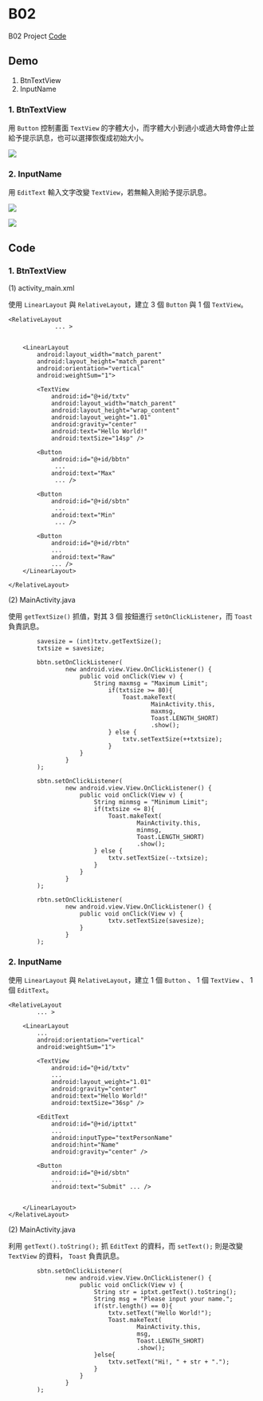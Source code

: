 # B02

B02 Project [Code](https://github.com/CodeMercs/ariod-ho-book/tree/master/Code/B02)


## Demo

 1. BtnTextView
 2. InputName

### 1. BtnTextView

用 `Button` 控制畫面 `TextView` 的字體大小，而字體大小到過小或過大時會停止並給予提示訊息，也可以選擇恢復成初始大小。

![](https://raw.githubusercontent.com/CodeMercs/ariod-ho-book/master/Code/B02/BtnTextView/PIC.png)


### 2. InputName

用 `EditText` 輸入文字改變 `TextView`，若無輸入則給予提示訊息。


![](https://raw.githubusercontent.com/CodeMercs/ariod-ho-book/master/Code/B02/InputName/PIC1.png)


![](https://raw.githubusercontent.com/CodeMercs/ariod-ho-book/master/Code/B02/InputName/PIC2.png)



## Code

### 1. BtnTextView

(1) activity_main.xml

使用 `LinearLayout` 與 `RelativeLayout`，建立 3 個 `Button` 與 1 個 `TextView`。

```
<RelativeLayout
             ... >


    <LinearLayout
        android:layout_width="match_parent"
        android:layout_height="match_parent"
        android:orientation="vertical"
        android:weightSum="1">

        <TextView
            android:id="@+id/txtv"
            android:layout_width="match_parent"
            android:layout_height="wrap_content"
            android:layout_weight="1.01"
            android:gravity="center"
            android:text="Hello World!"
            android:textSize="14sp" />

        <Button
            android:id="@+id/bbtn"
             ...
            android:text="Max"
             ... />

        <Button
            android:id="@+id/sbtn"
             ...
            android:text="Min"
             ... />

        <Button
            android:id="@+id/rbtn"
            ...
            android:text="Raw"
            ... />
    </LinearLayout>

</RelativeLayout>
```

(2) MainActivity.java

使用 `getTextSize()` 抓值，對其 3 個 按鈕進行 `setOnClickListener`，而 `Toast` 負責訊息。

```
        savesize = (int)txtv.getTextSize();
        txtsize = savesize;

        bbtn.setOnClickListener(
                new android.view.View.OnClickListener() {
                    public void onClick(View v) {
                        String maxmsg = "Maximum Limit";
                            if(txtsize >= 80){
                                Toast.makeText(
                                        MainActivity.this,
                                        maxmsg,
                                        Toast.LENGTH_SHORT)
                                        .show();
                            } else {
                                txtv.setTextSize(++txtsize);
                            }
                    }
                }
        );

        sbtn.setOnClickListener(
                new android.view.View.OnClickListener() {
                    public void onClick(View v) {
                        String minmsg = "Minimum Limit";
                        if(txtsize <= 8){
                            Toast.makeText(
                                    MainActivity.this,
                                    minmsg,
                                    Toast.LENGTH_SHORT)
                                    .show();
                        } else {
                            txtv.setTextSize(--txtsize);
                        }
                    }
                }
        );

        rbtn.setOnClickListener(
                new android.view.View.OnClickListener() {
                    public void onClick(View v) {
                            txtv.setTextSize(savesize);
                    }
                }
        );

```


### 2. InputName

使用 `LinearLayout` 與 `RelativeLayout`，建立 1 個 `Button` 、 1 個 `TextView` 、 1 個 `EditText`。


```
<RelativeLayout
        ... >

    <LinearLayout
        ...
        android:orientation="vertical"
        android:weightSum="1">

        <TextView
            android:id="@+id/txtv"
            ...
            android:layout_weight="1.01"
            android:gravity="center"
            android:text="Hello World!"
            android:textSize="36sp" />

        <EditText
            android:id="@+id/ipttxt"
            ...
            android:inputType="textPersonName"
            android:hint="Name"
            android:gravity="center" />

        <Button
            android:id="@+id/sbtn"
            ...
            android:text="Submit" ... />


    </LinearLayout>
</RelativeLayout>
```

(2) MainActivity.java

利用 `getText().toString();` 抓 `EditText` 的資料，而 `setText();` 則是改變 `TextView` 的資料， `Toast` 負責訊息。

```
        sbtn.setOnClickListener(
                new android.view.View.OnClickListener() {
                    public void onClick(View v) {
                        String str = iptxt.getText().toString();
                        String msg = "Please input your name.";
                        if(str.length() == 0){
                            txtv.setText("Hello World!");
                            Toast.makeText(
                                    MainActivity.this,
                                    msg,
                                    Toast.LENGTH_SHORT)
                                    .show();
                        }else{
                            txtv.setText("Hi!, " + str + ".");
                        }
                    }
                }
        );
```




